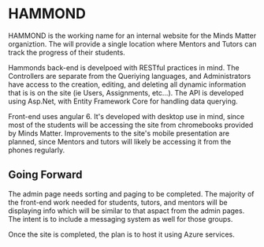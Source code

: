 # HAMMOND

HAMMOND is the working name for an internal website for the Minds Matter organiztion. The will provide a single location where Mentors and Tutors can track the progress of their students.

Hammonds back-end is develpoed with RESTful practices in mind. The Controllers are separate from the Queriying languages, and Administrators have access to the creation, editing, and deleting all dynamic information that is is on the site (ie Users, Assignments, etc...). The API is developed using Asp.Net, with Entity Framework Core for handling data querying.

Front-end uses angular 6. It's developed with desktop use in mind, since most of the students will be accessing the site from chromebooks provided by Minds Matter. Improvements to the site's mobile presentation are planned, since Mentors and tutors will likely be accessing it from the phones regularly.

## Going Forward
The admin page needs sorting and paging to be completed. The majority of the front-end work needed for students, tutors, and mentors will be displaying info which will be similar to that aspact from the admin pages. The intent is to include a messaging system as well for those groups.

Once the site is completed, the plan is to host it using Azure services.


